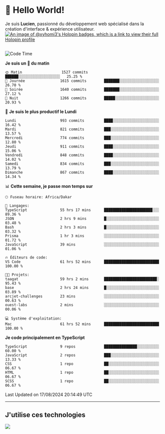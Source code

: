 # 👋 Hello World!

Je suis **Lucien**, passionné du développement web spécialisé dans la création d'interface & expérience utilisateur.
[![An image of @xyhomi3's Holopin badges, which is a link to view their full Holopin profile](https://holopin.me/xyhomi3)](https://holopin.io/@xyhomi3)

##

<!--START_SECTION:waka-->
![Code Time](http://img.shields.io/badge/Code%20Time-1%2C811%20hrs%2045%20mins-blue)

**Je suis un 🐤 du matin** 

```text
🌞 Matin                  1527 commits        ██████░░░░░░░░░░░░░░░░░░░   25.25 % 
🌆 Journée                1615 commits        ███████░░░░░░░░░░░░░░░░░░   26.70 % 
🌃 Soirée                 1640 commits        ███████░░░░░░░░░░░░░░░░░░   27.12 % 
🌙 Nuit                   1266 commits        █████░░░░░░░░░░░░░░░░░░░░   20.93 % 
```
📅 **Je suis le plus productif le Lundi** 

```text
Lundi                    993 commits         ████░░░░░░░░░░░░░░░░░░░░░   16.42 % 
Mardi                    821 commits         ███░░░░░░░░░░░░░░░░░░░░░░   13.57 % 
Mercredi                 774 commits         ███░░░░░░░░░░░░░░░░░░░░░░   12.80 % 
Jeudi                    911 commits         ████░░░░░░░░░░░░░░░░░░░░░   15.06 % 
Vendredi                 848 commits         ████░░░░░░░░░░░░░░░░░░░░░   14.02 % 
Samedi                   834 commits         ███░░░░░░░░░░░░░░░░░░░░░░   13.79 % 
Dimanche                 867 commits         ████░░░░░░░░░░░░░░░░░░░░░   14.34 % 
```


📊 **Cette semaine, je passe mon temps sur** 

```text
🕑︎ Fuseau horaire: Africa/Dakar

💬 Langages: 
TypeScript               55 hrs 17 mins      ██████████████████████░░░   89.36 % 
JSON                     2 hrs 9 mins        █░░░░░░░░░░░░░░░░░░░░░░░░   03.48 % 
Bash                     2 hrs 3 mins        █░░░░░░░░░░░░░░░░░░░░░░░░   03.32 % 
Prisma                   1 hr 3 mins         ░░░░░░░░░░░░░░░░░░░░░░░░░   01.72 % 
JavaScript               39 mins             ░░░░░░░░░░░░░░░░░░░░░░░░░   01.06 % 

🔥 Éditeurs de code: 
VS Code                  61 hrs 52 mins      █████████████████████████   100.00 % 

🐱‍💻 Projets: 
taagat                   59 hrs 2 mins       ████████████████████████░   95.43 % 
base                     2 hrs 24 mins       █░░░░░░░░░░░░░░░░░░░░░░░░   03.89 % 
arcjet-challenges        23 mins             ░░░░░░░░░░░░░░░░░░░░░░░░░   00.63 % 
ouest-labs               2 mins              ░░░░░░░░░░░░░░░░░░░░░░░░░   00.06 % 

💻 Système d'exploitation: 
Mac                      61 hrs 52 mins      █████████████████████████   100.00 % 
```

**Je code principalement en TypeScript** 

```text
TypeScript               9 repos             ███████████████░░░░░░░░░░   60.00 % 
JavaScript               2 repos             ███░░░░░░░░░░░░░░░░░░░░░░   13.33 % 
CSS                      1 repo              ██░░░░░░░░░░░░░░░░░░░░░░░   06.67 % 
HTML                     1 repo              ██░░░░░░░░░░░░░░░░░░░░░░░   06.67 % 
SCSS                     1 repo              ██░░░░░░░░░░░░░░░░░░░░░░░   06.67 % 
```




 Last Updated on 17/08/2024 20:14:49 UTC
<!--END_SECTION:waka-->
---

## J'utilise ces technologies

<p align="left">
  <a href="https://skillicons.dev">
    <img src="https://skillicons.dev/icons?i=ts,js,md,scss,tailwind,react,docker,express,astro,vite,nextjs,vercel,figma,ableton" />
  </a>
</p>

